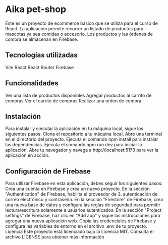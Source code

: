 # Aika pet-shop
Este es un proyecto de ecommerce básico que se utiliza para el curso de React. La aplicación permite recorrer un listado de productos para mascotas ya sea comidas o accesorio. Los productos y las órdenes de compra se almacenan en Firebase.

## Tecnologías utilizadas
Vite
React
React Router
Firebase 

## Funcionalidades
Ver una lista de productos disponibles
Agregar productos al carrito de compras
Ver el carrito de compras
Realizar una orden de compra

## Instalación
Para instalar y ejecutar la aplicación en tu máquina local, sigue los siguientes pasos:
Clona el repositorio a tu máquina local.
Abre una terminal en el directorio del proyecto.
Ejecuta el comando npm install para instalar las dependencias.
Ejecuta el comando npm run dev para iniciar la aplicación.
Abre tu navegador y navega a http://localhost:5173 para ver la aplicación en acción.

## Configuración de Firebase
Para utilizar Firebase en esta aplicación, debes seguir los siguientes pasos:
Crea una cuenta en Firebase y crea un nuevo proyecto.
En la sección "Authentication" de Firebase, habilita el proveedor de 3. autenticación de correo electrónico y contraseña.
En la sección "Firestore" de Firebase, crea una nueva base de datos y configura las reglas de seguridad para permitir lectura/escritura solamente a usuarios autenticados.
En la sección "Project settings" de Firebase, haz clic en "Add app" y sigue las instrucciones para agregar una nueva aplicación web.
Copia las credenciales de Firebase y configura las variables de entorno en el archivo .env de tu proyecto.
Licencia
Este proyecto está licenciado bajo la Licencia MIT. Consulta el archivo LICENSE para obtener más información